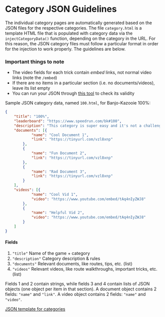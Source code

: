 # Category JSON Guidelines
The individual category pages are automatically generated based on the JSON files for the respective categories.
The file `category.html` is a template HTML file that is populated with category data via the `injectCategoryData()` function, depending on the category in the URL.
For this reason, the JSON category files must follow a particular format in order for the injection to work properly. The guidelines are below.  

### Important things to note
- The video fields for each trick contain *embed* links, not normal video links (note the `/embed`)
- If there are no items in a particular section (i.e. no documents/videos), leave its list empty
- You can run your JSON through [this tool](https://jsonlint.com/?code=) to check its validity

Sample JSON category data, named `100.html`, for Banjo-Kazooie 100%:
```JSON
{
	"title": "100%",
	"leaderboard": "https://www.speedrun.com/bk#100",
	"description": "This category is super easy and it's not a challenge at all to get sub tooth hurty.",
	"documents": [{
			"name": "Cool Document 1",
			"link": "https://tinyurl.com/vzl8xnp"
		},
		{
			"name": "Fun Document 2",
			"link": "https://tinyurl.com/vzl8xnp"
		},
		{
			"name": "Rad Document 3",
			"link": "https://tinyurl.com/vzl8xnp"
		}
	],
	"videos": [{
			"name": "Cool Vid 1",
			"video": "https://www.youtube.com/embed/tAq4nIyZWJ8"
		},
		{
			"name": "Helpful Vid 2",
			"video": "https://www.youtube.com/embed/tAq4nIyZWJ8"
		}
	]
}
```

#### Fields
1. `"title"` Name of the game + category
2. `"description"` Category description & rules
3. `"documents"` Relevant documents, like routes, tips, etc. (list)
4. `"videos"` Relevant videos, like route walkthroughs, important tricks, etc. (list)

Fields 1 and 2 contain strings, while fields 3 and 4 contain lists of JSON objects (one object per item in that section).
A document object contains 2 fields: `"name"` and `"link"`. A video object contains 2 fields: `"name"` and `"video"`.  

[JSON template for categories](https://github.com/Dechrissen/Banjo_Speedrunning_Wiki/blob/master/JSON_Guidelines/categorytemplate.json)
